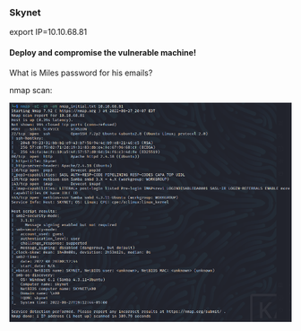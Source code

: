 ### Skynet

export IP=10.10.68.81

#### Deploy and compromise the vulnerable machine!

What is Miles password for his emails?

nmap scan:

![](../../img/Pasted%20image%2020220827201706.png)



